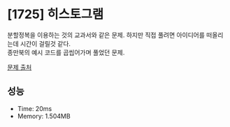 # [1725] 히스토그램

분할정복을 이용하는 것의 교과서와 같은 문제. 하지만 직접 풀려면 아이디어를 떠올리는데 시간이 걸릴것 같다.<br/>
종만북의 예시 코드를 곱씹어가며 풀었던 문제.

[문제 출처](https://www.acmicpc.net/problem/1725)

## 성능

- Time: 20ms
- Memory: 1.504MB
